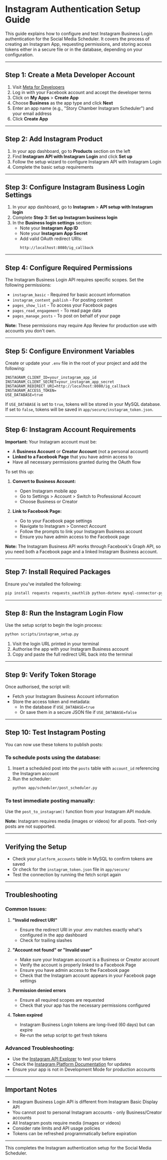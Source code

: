 # Instagram Authentication Setup Guide

This guide explains how to configure and test Instagram Business Login authentication for the Social Media Scheduler. It covers the process of creating an Instagram App, requesting permissions, and storing access tokens either in a secure file or in the database, depending on your configuration.

---

## Step 1: Create a Meta Developer Account

1. Visit [Meta for Developers](https://developers.facebook.com/)
2. Log in with your Facebook account and accept the developer terms
3. Click on **My Apps** > **Create App**
4. Choose **Business** as the app type and click **Next**
5. Enter an app name (e.g., "Story Chamber Instagram Scheduler") and your email address
6. Click **Create App**

---

## Step 2: Add Instagram Product

1. In your app dashboard, go to **Products** section on the left
2. Find **Instagram API with Instagram Login** and click **Set up**
3. Follow the setup wizard to configure Instagram API with Instagram Login
4. Complete the basic setup requirements

---

## Step 3: Configure Instagram Business Login Settings

1. In your app dashboard, go to **Instagram** > **API setup with Instagram login**
2. Complete **Step 3: Set up Instagram business login**
3. In the **Business login settings** section:
   - Note your **Instagram App ID**
   - Note your **Instagram App Secret**
   - Add valid OAuth redirect URIs:
     ```
     http://localhost:8080/ig_callback
     ```

---

## Step 4: Configure Required Permissions

The Instagram Business Login API requires specific scopes. Set the following permissions:

- `instagram_basic` - Required for basic account information
- `instagram_content_publish` - For posting content
- `pages_show_list` - To access your Facebook pages
- `pages_read_engagement` - To read page data
- `pages_manage_posts` - To post on behalf of your page

**Note:** These permissions may require App Review for production use with accounts you don't own.

---

## Step 5: Configure Environment Variables

Create or update your `.env` file in the root of your project and add the following:

```env
INSTAGRAM_CLIENT_ID=your_instagram_app_id
INSTAGRAM_CLIENT_SECRET=your_instagram_app_secret
INSTAGRAM_REDIRECT_URI=http://localhost:8080/ig_callback
INSTAGRAM_ACCESS_TOKEN=
USE_DATABASE=true
```

If `USE_DATABASE` is set to `true`, tokens will be stored in your MySQL database. If set to `false`, tokens will be saved in `app/secure/instagram_token.json`.

---

## Step 6: Instagram Account Requirements

**Important:** Your Instagram account must be:
- A **Business Account** or **Creator Account** (not a personal account)
- **Linked to a Facebook Page** that you have admin access to
- Have all necessary permissions granted during the OAuth flow

To set this up:
1. **Convert to Business Account:**
   - Open Instagram mobile app
   - Go to Settings > Account > Switch to Professional Account
   - Choose Business or Creator

2. **Link to Facebook Page:**
   - Go to your Facebook page settings
   - Navigate to Instagram > Connect Account
   - Follow the prompts to link your Instagram Business account
   - Ensure you have admin access to the Facebook page

**Note:** The Instagram Business API works through Facebook's Graph API, so you need both a Facebook page and a linked Instagram Business account.

---

## Step 7: Install Required Packages

Ensure you've installed the following:

```bash
pip install requests requests_oauthlib python-dotenv mysql-connector-python
```

---

## Step 8: Run the Instagram Login Flow

Use the setup script to begin the login process:

```bash
python scripts/instagram_setup.py
```

1. Visit the login URL printed in your terminal
2. Authorise the app with your Instagram Business account
3. Copy and paste the full redirect URL back into the terminal

---

## Step 9: Verify Token Storage

Once authorised, the script will:

- Fetch your Instagram Business Account information
- Store the access token and metadata:
  - In the database if `USE_DATABASE=true`
  - Or save them in a secure JSON file if `USE_DATABASE=false`

---

## Step 10: Test Instagram Posting

You can now use these tokens to publish posts:

### To schedule posts using the database:
1. Insert a scheduled post into the `posts` table with `account_id` referencing the Instagram account
2. Run the scheduler:
   ```bash
   python app/scheduler/post_scheduler.py
   ```

### To test immediate posting manually:
Use the `post_to_instagram()` function from your Instagram API module.

**Note:** Instagram requires media (images or videos) for all posts. Text-only posts are not supported.

---

## Verifying the Setup

- Check your `platform_accounts` table in MySQL to confirm tokens are saved
- Or check for the `instagram_token.json` file in `app/secure/`
- Test the connection by running the fetch script again

---

## Troubleshooting

### Common Issues:

1. **"Invalid redirect URI"**
   - Ensure the redirect URI in your .env matches exactly what's configured in the app dashboard
   - Check for trailing slashes

2. **"Account not found" or "Invalid user"**
   - Make sure your Instagram account is a Business or Creator account
   - Verify the account is properly linked to a Facebook Page
   - Ensure you have admin access to the Facebook page
   - Check that the Instagram account appears in your Facebook page settings

3. **Permission denied errors**
   - Ensure all required scopes are requested
   - Check that your app has the necessary permissions configured

4. **Token expired**
   - Instagram Business Login tokens are long-lived (60 days) but can expire
   - Re-run the setup script to get fresh tokens

### Advanced Troubleshooting:

- Use the [Instagram API Explorer](https://developers.facebook.com/tools/debug/accesstoken/) to test your tokens
- Check the [Instagram Platform Documentation](https://developers.facebook.com/docs/instagram-platform) for updates
- Ensure your app is not in Development Mode for production accounts

---

## Important Notes

- Instagram Business Login API is different from Instagram Basic Display API
- You cannot post to personal Instagram accounts - only Business/Creator accounts
- All Instagram posts require media (images or videos)
- Consider rate limits and API usage policies
- Tokens can be refreshed programmatically before expiration

---

This completes the Instagram authentication setup for the Social Media Scheduler. 